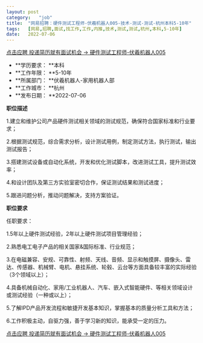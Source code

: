 ```yaml
---
layout:	post
category:	"job"
title:	"网易招聘：硬件测试工程师-伏羲机器人005-技术-测试-测试-杭州本科5-10年"
tags:	[网易,招聘,面试,找工作,工作,内推,技术,测试,测试,杭州,本科,5-10年]
date:	2022-07-06
---
```


[点击应聘 投递简历就有面试机会 ->  硬件测试工程师-伏羲机器人005](http://mobile.bole.netease.com/bole/boleDetail?id=41392&employeeId=346f03c3cda5f04c&key=all)



- **学历要求： **本科
- **工作年限： **5-10年
- **所属部门： **伏羲机器人-家用机器人部
- **工作城市： **杭州
- **发布日期： **2022-07-06



**职位描述**

1.建立和维护公司产品硬件测试相关领域的测试规范，确保符合国家标准和行业要求；

2.根据测试规范，综合需求分析，设计测试用例，制定测试方法，执行测试，输出测试报告；

3.搭建测试设备或自动化系统，开发和优化测试脚本，改进测试工具，提升测试效率；

4.和设计团队及第三方实验室密切合作，保证测试结果和测试进度；

5.跟进问题分析，推动问题解决，支持方案验证。



**职位要求**

任职要求：

1.5年以上硬件测试经验，2年以上硬件测试项目管理经验；

2.熟悉电工电子产品的相关国家&amp;国际标准、行业规范；

3.在电磁兼容、安规、可靠性、射频、天线、音频、显示和触摸屏、摄像头、雷达、传感器、机械臂、电机、悬挂系统、轮毂、云台等方面具备较丰富的实际经验（3个领域以上）；

4.具备机械自动化、家用/工业机器人、汽车、嵌入式智能硬件、等相关领域设计或测试经验（一种或以上）；

5.了解IPD产品开发流程和敏捷开发基本知识，掌握基本的质量分析工具和方法；

6.工作积极主动，自驱力强，善于学习新的知识，能承受一定的压力。



[点击应聘 投递简历就有面试机会 ->  硬件测试工程师-伏羲机器人005](http://mobile.bole.netease.com/bole/boleDetail?id=41392&employeeId=346f03c3cda5f04c&key=all)